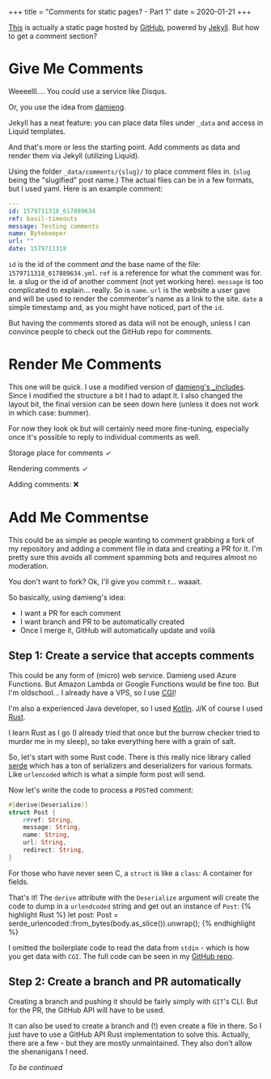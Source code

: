 +++
title = "Comments for static pages? - Part 1"
date = 2020-01-21
+++

[This](/) is actually a static page hosted by [GitHub](https://www.github.com/), powered by [Jekyll](https://jekyllrb.com/). 
But how to get a comment section?

# Give Me Comments

Weeeelll....
You could use a service like Disqus.

Or, you use the idea from [damieng](https://damieng.com/blog/2018/05/28/wordpress-to-jekyll-comments).

Jekyll has a neat feature: you can place data files under `_data` and access in Liquid templates.

And that's more or less the starting point. Add comments as data and render them via Jekyll (utilizing Liquid).

Using the folder `_data/comments/{slug}/` to place comment files in. (`slug` being the "slugified" post name.)
The actual files can be in a few formats, but I used yaml.
Here is an example comment:
```yaml
---
id: 1579711318_617889634
ref: basil-timeouts
message: Testing comments
name: Bytekeeper
url: ""
date: 1579711318
```


`id` is the id of the comment *and* the base name of the file: `1579711318_617889634.yml`.
`ref` is a reference for what the comment was for. Ie. a slug or the id of another comment (not yet working here).
`message` is too complicated to explain... really. So is `name`. `url` is the website a user gave and will be used to render the commenter's name as a link to the site.
`date` a simple timestamp and, as you might have noticed, part of the `id`.

But having the comments stored as data will not be enough, unless I can convince people to check out the GitHub repo for comments.

# Render Me Comments

This one will be quick.
I use a modified version of [damieng's _includes](https://github.com/damieng/jekyll-blog-comments/tree/master/jekyll/_includes).
Since I modified the structure a bit I had to adapt it. I also changed the layout bit, the final version can be seen down here (unless it does not work in which case: bummer).

For now they look ok but will certainly need more fine-tuning, especially once it's possible to reply to individual comments as well.

Storage place for comments &#10003;

Rendering comments &#10003;

Adding comments: &#10060;

# Add Me Commentse

This could be as simple as people wanting to comment grabbing a fork of my repository and adding a comment file in data and creating a PR for it.
I'm pretty sure this avoids all comment spamming bots and requires almost no moderation.

You don't want to fork? Ok, I'll give you commit r... waaait.

So basically, using damieng's idea:
* I want a PR for each comment
* I want branch and PR to be automatically created
* Once I merge it, GitHub will automatically update and voilà

## Step 1: Create a service that accepts comments
This could be any form of (micro) web service. Damieng used Azure Functions. But Amazon Lambda or Google Functions would be fine too.
But I'm oldschool... I already have a VPS, so I use [CGI](https://en.wikipedia.org/wiki/Common_Gateway_Interface)!

I'm also a experienced Java developer, so I used [Kotlin](https://kotlinlang.org/). J/K of course I used [Rust](https://www.rust-lang.org/).

I learn Rust as I go (I already tried that once but the burrow checker tried to murder me in my sleep), so take everything here with a grain of salt.

So, let's start with some Rust code. There is this really nice library called [serde](https://serde.rs/) which has a ton of serializers and deserializers for various formats.
Like `urlencoded` which is what a simple form post will send.

Now let's write the code to process a `POST`ed comment:

```rust
#[derive(Deserialize)]
struct Post {
    r#ref: String,
    message: String,
    name: String,
    url: String,
    redirect: String,
}
```
For those who have never seen C, a `struct` is like a `class`: A container for fields.

That's it! The `derive` attribute with the `Deserialize` argument will create the code to dump in a `urlendcoded` string and get out an instance of `Post`:
{% highlight Rust %}
let post: Post = serde_urlencoded::from_bytes(body.as_slice()).unwrap();
{% endhighlight %}

I omitted the boilerplate code to read the data from `stdin` - which is how you get data with `CGI`. The full code can be seen in my [GitHub repo](https://github.com/Bytekeeper/github_comment_rs/blob/master/src/main.rs).

## Step 2: Create a branch and PR automatically
Creating a branch and pushing it should be fairly simply with `GIT`'s CLI. But for the PR, the GitHub API will have to be used.

It can also be used to create a branch and (!) even create a file in there. So I just have to use a GitHub API Rust implementation to solve this. 
Actually, there are a few - but they are mostly unmaintained.
They also don't allow the shenanigans I need.

_To be continued_
